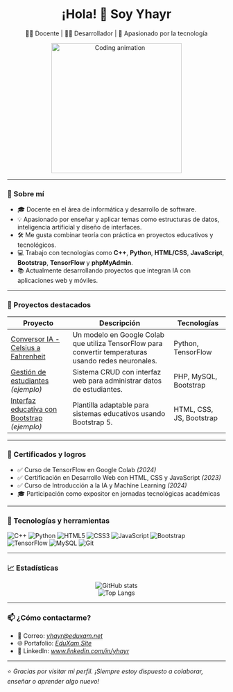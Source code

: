 <h1 align="center">¡Hola! 👋 Soy Yhayr</h1>

<p align="center">
  👨‍🏫 Docente | 👨‍💻 Desarrollador | 🚀 Apasionado por la tecnología
</p>

<p align="center">
  <img src="https://media.giphy.com/media/qgQUggAC3Pfv687qPC/giphy.gif" width="300" alt="Coding animation">
</p>

---

### 🧠 Sobre mí

- 🎓 Docente en el área de informática y desarrollo de software.
- 💡 Apasionado por enseñar y aplicar temas como estructuras de datos, inteligencia artificial y diseño de interfaces.
- 🛠️ Me gusta combinar teoría con práctica en proyectos educativos y tecnológicos.
- 💻 Trabajo con tecnologías como **C++**, **Python**, **HTML/CSS**, **JavaScript**, **Bootstrap**, **TensorFlow** y **phpMyAdmin**.
- 📚 Actualmente desarrollando proyectos que integran IA con aplicaciones web y móviles.

---

### 🚀 Proyectos destacados

| Proyecto | Descripción | Tecnologías |
|---------|-------------|-------------|
| [Conversor IA - Celsius a Fahrenheit](https://github.com/Yhayr/conversor-ia) | Un modelo en Google Colab que utiliza TensorFlow para convertir temperaturas usando redes neuronales. | Python, TensorFlow |
| [Gestión de estudiantes](https://github.com/Yhayr/gestion-estudiantes) *(ejemplo)* | Sistema CRUD con interfaz web para administrar datos de estudiantes. | PHP, MySQL, Bootstrap |
| [Interfaz educativa con Bootstrap](https://github.com/Yhayr/interfaz-educativa) *(ejemplo)* | Plantilla adaptable para sistemas educativos usando Bootstrap 5. | HTML, CSS, JS, Bootstrap |

---

### 📜 Certificados y logros

- ✅ Curso de TensorFlow en Google Colab *(2024)*
- ✅ Certificación en Desarrollo Web con HTML, CSS y JavaScript *(2023)*
- ✅ Curso de Introducción a la IA y Machine Learning *(2024)*
- 🎓 Participación como expositor en jornadas tecnológicas académicas

---

### 🔧 Tecnologías y herramientas

![C++](https://img.shields.io/badge/-C++-00599C?style=flat-square&logo=c%2B%2B&logoColor=white)
![Python](https://img.shields.io/badge/-Python-3776AB?style=flat-square&logo=python&logoColor=white)
![HTML5](https://img.shields.io/badge/-HTML5-E34F26?style=flat-square&logo=html5&logoColor=white)
![CSS3](https://img.shields.io/badge/-CSS3-1572B6?style=flat-square&logo=css3)
![JavaScript](https://img.shields.io/badge/-JavaScript-F7DF1E?style=flat-square&logo=javascript&logoColor=black)
![Bootstrap](https://img.shields.io/badge/-Bootstrap-563D7C?style=flat-square&logo=bootstrap)
![TensorFlow](https://img.shields.io/badge/-TensorFlow-FF6F00?style=flat-square&logo=tensorflow&logoColor=white)
![MySQL](https://img.shields.io/badge/-MySQL-4479A1?style=flat-square&logo=mysql&logoColor=white)
![Git](https://img.shields.io/badge/-Git-F05032?style=flat-square&logo=git&logoColor=white)

---

### 📈 Estadísticas

<p align="center">
  <img src="https://github-readme-stats.vercel.app/api?username=Yhayr&show_icons=true&theme=tokyonight" alt="GitHub stats" />
  <br>
  <img src="https://github-readme-stats.vercel.app/api/top-langs/?username=Yhayr&layout=compact&theme=tokyonight" alt="Top Langs" />
</p>

---

### 📫 ¿Cómo contactarme?

- 📧 Correo: *yhayr@eduxam.net*
- 🌐 Portafolio: *[EduXam Site](https://eduxam.net/)*
- 💬 LinkedIn: *www.linkedin.com/in/yhayr*

---

⭐ *Gracias por visitar mi perfil. ¡Siempre estoy dispuesto a colaborar, enseñar o aprender algo nuevo!*
